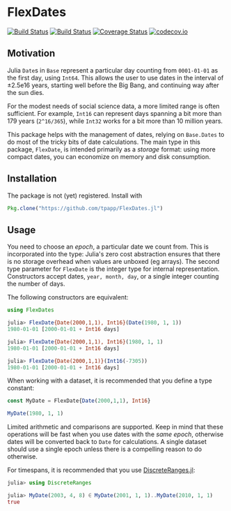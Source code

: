 # FlexDates

[![Build Status](https://travis-ci.org/tpapp/ParametricFunctions.jl.svg?branch=master)](https://travis-ci.org/tpapp/ParametricFunctions.jl)
[![Build Status](https://travis-ci.org/tpapp/FlexDates.jl.svg?branch=master)](https://travis-ci.org/tpapp/FlexDates.jl)
[![Coverage Status](https://coveralls.io/repos/github/tpapp/FlexDates.jl/badge.svg?branch=master)](https://coveralls.io/github/tpapp/FlexDates.jl?branch=master)
[![codecov.io](http://codecov.io/github/tpapp/FlexDates.jl/coverage.svg?branch=master)](http://codecov.io/github/tpapp/FlexDates.jl?branch=master)


## Motivation

Julia `Date`s in `Base` represent a particular day counting from
`0001-01-01` as the first day, using `Int64`. This allows the user to
use dates in the interval of ±2.5e16 years, starting well before the
Big Bang, and continuing way after the sun dies.

For the modest needs of social science data, a more limited range is
often sufficient. For example, `Int16` can represent days spanning a
bit more than 179 years (`2^16/365`), while `Int32` works for a bit
more than 10 million years.

This package helps with the management of dates, relying on
`Base.Dates` to do most of the tricky bits of date calculations. The
main type in this package, `FlexDate`, is intended primarily as a
*storage* format: using more compact dates, you can economize on
memory and disk consumption.

## Installation

The package is not (yet) registered. Install with

```julia
Pkg.clone("https://github.com/tpapp/FlexDates.jl")
```

## Usage

You need to choose an *epoch*, a particular date we count from. This
is incorporated into the type: Julia's zero cost abstraction ensures
that there is no storage overhead when values are unboxed (eg
arrays). The second type parameter for `FlexDate` is the integer type
for internal representation. Constructors accept dates, `year, month,
day`, or a single integer counting the number of days.

The following constructors are equivalent:
```julia
using FlexDates

julia> FlexDate{Date(2000,1,1), Int16}(Date(1980, 1, 1))
1980-01-01 [2000-01-01 + Int16 days]

julia> FlexDate{Date(2000,1,1), Int16}(1980, 1, 1)
1980-01-01 [2000-01-01 + Int16 days]

julia> FlexDate{Date(2000,1,1)}(Int16(-7305))
1980-01-01 [2000-01-01 + Int16 days]
```

When working with a dataset, it is recommended that you define a type constant:
```julia
const MyDate = FlexDate{Date(2000,1,1), Int16}

MyDate(1980, 1, 1)
```

Limited arithmetic and comparisons are supported. Keep in mind that
these operations will be fast when you use dates with the *same
epoch*, otherwise dates will be converted back to `Date` for
calculations. A single dataset should use a single epoch unless there
is a compelling reason to do otherwise.

For timespans, it is recommended that you use
[DiscreteRanges.jl](https://github.com/tpapp/DiscreteRanges.jl):

```julia
julia> using DiscreteRanges

julia> MyDate(2003, 4, 8) ∈ MyDate(2001, 1, 1)..MyDate(2010, 1, 1)
true
```

